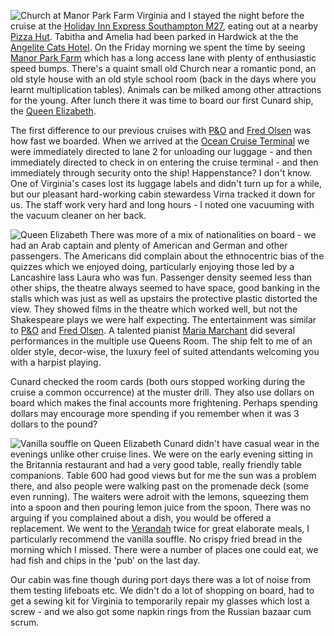 ![Church at Manor Park Farm](manor_1.JPG)
Virginia and I stayed the night before the cruise at the [Holiday Inn Express Southampton M27](https://www.ihg.com/holidayinnexpress/hotels/us/en/southampton/soabr/hoteldetail), eating out at a
nearby [Pizza Hut](https://www.pizzahut.co.uk/restaurants/find-a-hut/southampton/hedge-end/).
Tabitha and Amelia had been parked in Hardwick at the
the [Angelite Cats Hotel](https://www.angelitecatshotel.co.uk/). On the Friday morning we
spent the time by seeing [Manor Park Farm](https://www.hants.gov.uk/thingstodo/countryparks/manorfarm) which has a long access lane with plenty of
enthusiastic speed bumps. There's a quaint small old Church near a romantic pond,
an old style house with an
old style school room (back in the days where you learnt multiplication tables). Animals
can be milked among other attractions for the young. After lunch there it was time to board our
first Cunard ship, the [Queen Elizabeth](https://www.cunard.co.uk/cruise-ships/queen-elizabeth/).

The first difference to our previous cruises with [P&O](https://www.pocruises.com/) and [Fred Olsen](https://www.fredolsencruises.com/)
was how fast we boarded. When we arrived at
the [Ocean Cruise Terminal](https://www.cruisesouthampton.com/places/ocean-cruise-terminal) we were
immediately directed to lane 2 for unloading our luggage - and then immediately directed
to check in on entering the cruise terminal - and then immediately through security onto the
ship! Happenstance? I don't know. One of Virginia's cases lost its luggage labels and didn't turn up for a while, but our
pleasant hard-working cabin stewardess Virna tracked it down for us. The staff work very hard and
long hours - I noted one vacuuming with the vacuum cleaner on her back.

![Queen Elizabeth](ship_outside.JPG)
There was more of a mix of nationalities on board - we had an Arab captain and plenty of
American and German and other passengers. The Americans did complain about the ethnocentric
bias of the quizzes which we enjoyed doing, particularly enjoying those led by a Lancashire lass Laura who was fun.
Passenger density seemed less than other ships, the theatre always seemed to have space,
good banking in the stalls which was just as well as upstairs the protective plastic distorted
the view. They showed films in the theatre which worked well, but not the Shakespeare plays
we were half expecting. The entertainment was similar to [P&O](https://www.pocruises.com/) and [Fred Olsen](https://www.fredolsencruises.com/). A talented
pianist [Maria Marchant](http://www.mariamarchant.com/) did several performances in the multiple use
Queens Room. The ship felt to me of an older style, decor-wise, the luxury feel of suited attendants
welcoming you with a harpist playing.

Cunard checked the room cards (both ours stopped working
during the cruise a common occurrence) at the muster drill. They also
use dollars on board which makes the final accounts more frightening. Perhaps spending dollars
may encourage more spending if you remember when it was 3 dollars to the pound?

![Vanilla souffle on Queen Elizabeth](ship_souffle.JPG)
Cunard didn't have casual wear in the evenings unlike other cruise lines. We were on the early
evening sitting in the Britannia restaurant and had a very good table, really friendly table
companions. Table 600 had good views but for me the sun was a problem there, and also people
were walking past on the promenade deck (some even running). The waiters were adroit with the
lemons, squeezing them into a spoon and then pouring lemon juice from the spoon. There was
no arguing if you complained about a dish, you would be offered a replacement.
We went to
the [Verandah](https://www.cunard.co.uk/cruise-ships/queen-elizabeth/dining-bars-lounges/) twice for great elaborate meals, I particularly recommend the vanilla souffle.
No crispy fried bread in the morning which I missed. There were a number of places one
could eat, we had fish and chips in the 'pub' on the last day.

Our cabin was fine though during port days there was a lot of noise from them testing lifeboats
etc. We didn't do a lot of shopping on board, had to get a sewing kit for Virginia to
temporarily repair my glasses which lost a screw - and we also got some napkin rings from
the Russian bazaar cum scrum.
